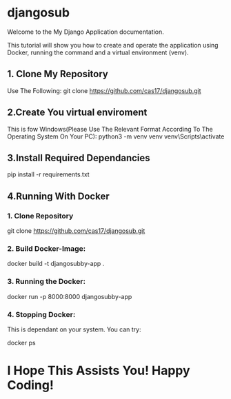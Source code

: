 # djangosub

Welcome to the My Django Application documentation. 

This tutorial will show you how to create and operate the application using Docker, running the command and a virtual environment (venv).

## 1. Clone My Repository

Use The Following: git clone https://github.com/cas17/djangosub.git

## 2.Create You virtual enviroment

This is fow Windows(Please Use The Relevant Format According To The Operating System On Your PC):
python3 -m venv venv
venv\Scripts\activate

## 3.Install Required Dependancies

pip install -r requirements.txt

## 4.Running With Docker

### 1. Clone Repository

git clone https://github.com/cas17/djangosub.git

### 2. Build Docker-Image:

docker build -t djangosubby-app .

### 3. Running the Docker:

docker run -p 8000:8000 djangosubby-app

### 4. Stopping Docker:

This is dependant on your system. You can try:

docker ps



# I Hope This Assists You! Happy Coding!

